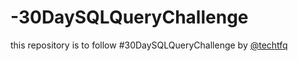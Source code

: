 # -30DaySQLQueryChallenge
this repository is to follow #30DaySQLQueryChallenge by [@techtfq](https://www.youtube.com/playlist?list=PLavw5C92dz9Hxz0YhttDniNgKejQlPoAn)
